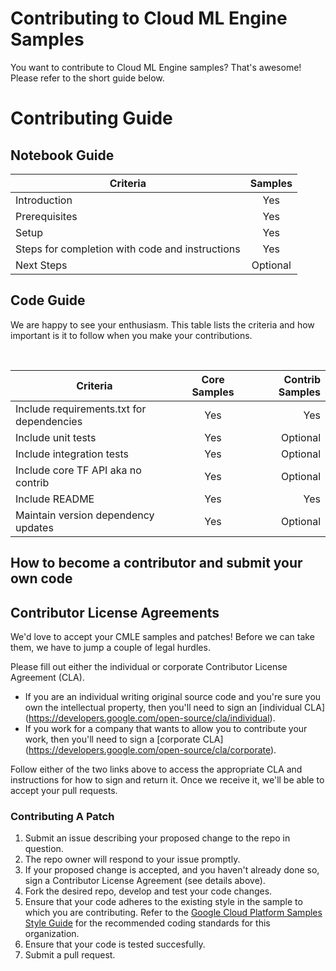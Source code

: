 # Contributing to Cloud ML Engine Samples

You want to contribute to Cloud ML Engine samples? That's awesome! Please refer to the short guide below.

# Contributing Guide

## Notebook Guide
| Criteria        | Samples        |
| ------------- |:-------------:|
| Introduction | Yes |
| Prerequisites | Yes |
| Setup | Yes |
| Steps for completion with code and instructions | Yes |
| Next Steps | Optional |

## Code Guide

We are happy to see your enthusiasm. This table lists the criteria and how important is it to follow when you make your contributions. 

<br/>

| Criteria        | Core Samples        | Contrib Samples |
| ------------- |:-------------:| -----:|
| Include requirements.txt for dependencies     | Yes | Yes |
| Include unit tests     | Yes | Optional |
| Include integration tests     | Yes | Optional |
| Include core TF API aka no contrib   | Yes | Optional |
| Include README     | Yes | Yes |
| Maintain version dependency updates     | Yes | Optional |


## How to become a contributor and submit your own code

## Contributor License Agreements

We'd love to accept your CMLE samples and patches! Before we can take them, we
have to jump a couple of legal hurdles.

Please fill out either the individual or corporate Contributor License Agreement
(CLA).

  * If you are an individual writing original source code and you're sure you
    own the intellectual property, then you'll need to sign an [individual CLA]
    (https://developers.google.com/open-source/cla/individual).
  * If you work for a company that wants to allow you to contribute your work,
    then you'll need to sign a [corporate CLA]
    (https://developers.google.com/open-source/cla/corporate).

Follow either of the two links above to access the appropriate CLA and
instructions for how to sign and return it. Once we receive it, we'll be able to
accept your pull requests.


### Contributing A Patch

1. Submit an issue describing your proposed change to the repo in question.
1. The repo owner will respond to your issue promptly.
1. If your proposed change is accepted, and you haven't already done so, sign a
   Contributor License Agreement (see details above).
1. Fork the desired repo, develop and test your code changes.
1. Ensure that your code adheres to the existing style in the sample to which
   you are contributing. Refer to the
   [Google Cloud Platform Samples Style Guide](https://github.com/GoogleCloudPlatform/Template/wiki/style.html) for the
   recommended coding standards for this organization.
1. Ensure that your code is tested succesfully.
1. Submit a pull request.
